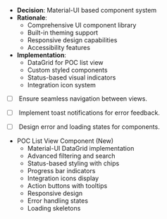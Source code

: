 - **Decision**: Material-UI based component system
- **Rationale**:
    - Comprehensive UI component library
    - Built-in theming support
    - Responsive design capabilities
    - Accessibility features
- **Implementation**:
    - DataGrid for POC list view
    - Custom styled components
    - Status-based visual indicators
    - Integration icon system

- [ ]  Ensure seamless navigation between views.
- [ ]  Implement toast notifications for error feedback.
- [ ]  Design error and loading states for components.


- POC List View Component (New)
    - Material-UI DataGrid implementation
    - Advanced filtering and search
    - Status-based styling with chips
    - Progress bar indicators
    - Integration icons display
    - Action buttons with tooltips
    - Responsive design
    - Error handling states
    - Loading skeletons